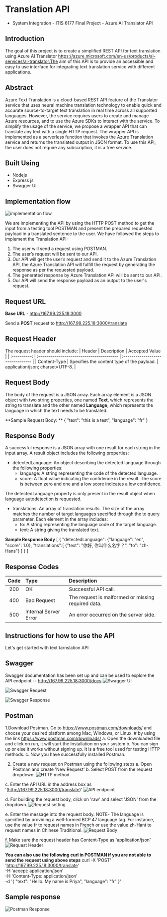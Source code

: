 # Translation API
- System Integration - ITIS 6177 Final Project - Azure AI Translator API

## Introduction
The goal of this project is to create a simplified REST API for text translation using Azure AI Translator https://azure.microsoft.com/en-us/products/ai-services/ai-translator.The aim of this API 
is to provide an accessible and easy to use interface for integrating text translation service with different applications.

## Abstract
Azure Text Translation is a cloud-based REST API feature of the Translator service that uses neural machine translation technology to enable quick and accurate source-to-target text translation in 
real time across all supported languages. However, the service requires users to create and manage Azure resources, and to use the Azure SDKs to interact with the service. To simplify the usage of 
the service, we propose a wrapper API that can translate any text with a single HTTP request. The wrapper API is implemented as a serverless function that invokes the Azure Translation service and 
returns the translated output in JSON format. To use this API, the user does not require any subscription, it is a free service.

## Built Using
- Nodejs
- Express js
- Swagger UI

## Implementation flow <br />
![implementation flow](https://github.com/user-attachments/assets/31af1ba5-d36f-4532-8ef8-0cb81d2931aa)

We are implementing the API by using the HTTP POST method to get the input from a testing tool POSTMAN and present the prepared requested payload in a translated sentence to the user. We have followed the steps to implement the Translation API- <br />
1.	The user will send a request using POSTMAN.<br />
2.	The user’s request will be sent to our API.<br />
3.	Our API will get the user’s request and send it to the Azure Translation API, the Azure Translation API will fulfill the request by generating the response as per the requested payload.<br />
4.	The generated response by Azure Translation API will be sent to our API.<br />
5.	Our API will send the response payload as an output to the user's request.<br />

## Request URL
**Base URL** - http://167.99.225.18:3000

Send a **POST** request to http://167.99.225.18:3000/translate

## Request Header 
The request header should include:
|    Header     |       Description                           |     Accepted Value                |
| :----------:  | :----------------------------------------   | :-------------------------------- |
| Content-Type	| Specifies the content type of the payload.  |  application/json; charset=UTF-8. |

## Request Body 
The body of the request is a JSON array. Each array element is a JSON object with two string properties, one named **Text**, which represents the string to translate and the other named **Language**, which represents the language in which the text needs to be translated.

**Sample Request Body: **
{
  "text": "this is a test",
  "language": "fr"
}

## Response Body 
A successful response is a JSON array with one result for each string in the input array. A result object includes the following properties:

- detectedLanguage: An object describing the detected language through the following properties:
   - language: A string representing the code of the detected language.
   - score: A float value indicating the confidence in the result. The score is between zero and one and a low score indicates a low confidence.

The detectedLanguage property is only present in the result object when language autodetection is requested.

- translations: An array of translation results. The size of the array matches the number of target languages specified through the to query parameter. Each element in the array includes:
  - to: A string representing the language code of the target language.
  - text: A string giving the translated text.

**Sample Response Body**
[
    {
        "detectedLanguage": {"language": "en", "score": 1.0},
        "translations":[
            {"text": "你好, 你叫什么名字？", "to": "zh-Hans"}
        ]
    }
]
 
## Response Codes

| Code | Type                  | Description                                        |
| :--: | :-------------------- | :------------------------------------------------- |
| 200  | OK                    | Successful API call.                               |
| 400  | Bad Request           | The request is malformed or missing required data. |
| 500  | Internal Server Error | An error occurred on the server side.              |

## Instructions for how to use the API

Let's get started with text tarnslation API

## Swagger
Swagger documentation has been set up and can be used to explore the API endpoint -- http://167.99.225.18:3000/docs
![Swagger UI](https://github.com/user-attachments/assets/f33c9316-3d21-4896-a091-5af2c1595e85)

![Swagger Request](https://github.com/user-attachments/assets/be4d0ac7-1d64-4b75-89d1-4e72fa784e18)

![Swagger Response](https://github.com/user-attachments/assets/a7383c38-9cce-4fa1-b159-e903b6a437ca)

## Postman
1.Download Postman. Go to https://www.postman.com/downloads/ and choose your desired platform among Mac, Windows, or Linux. # by using the link https://www.postman.com/downloads/
  a. Open the downloaded file and click on run, it will start the Installation on your system
  b. You can sign up or else it works without signing up. It is a free tool used for testing HTTP methods.
  c. Now you have successfully installed Postman.

2. Create a new request on Postman using the following steps
  a. Open Postman and create 'New Request'
  b. Select POST from the request dropdown.
     ![HTTP method](https://github.com/user-attachments/assets/3530fd63-eb3c-46c2-8d85-1d3180c28bce)

  c. Enter the API URL in the address box as '(http://167.99.225.18:3000/translate)'
     ![API endpoint](https://github.com/user-attachments/assets/6fe81af5-2730-4436-984a-c5e8ad189107)

  d. For building the request body, click on 'raw' and select 'JSON' from the dropdown.
     ![Request setting](https://github.com/user-attachments/assets/ba1237aa-b5f0-4226-ae5e-616eedf487a6)
     
  e. Enter the message into the request body. NOTE-  The language is specified by providing a well-formed BCP 47 language tag. For instance, use the value fr to request names in French or use the value zh-Hant to request names in Chinese Traditional.
     ![Request Body](https://github.com/user-attachments/assets/b98a1afa-3629-4d12-b566-eb95a918fa0f)
 
  f. Make sure the request header has Content-Type as 'application/json'
     ![Request Header](https://github.com/user-attachments/assets/8d87fb08-4e37-4820-b582-5b8d389ed4e7)

**You can also use the following curl in POSTMAN if you are not able to send the request using above steps**
curl -X 'POST' \
  'http://167.99.225.18:3000/translate' \
  -H 'accept: application/json' \
  -H 'Content-Type: application/json' \
  -d '{
  "text": "Hello. My name is Priya",
  "language": "fr"
}'

## Sample response
![Postman Response](https://github.com/user-attachments/assets/de23dcad-79ce-40b9-a0e1-dd76cad00633)




